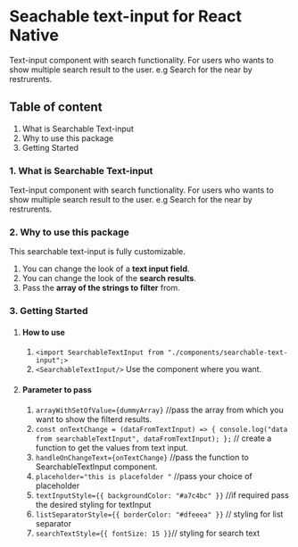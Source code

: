 # Seachable text-input for React Native

Text-input component with search functionality.
For users who wants to show multiple search result to the user.
e.g Search for the near by restrurents.

## Table of content

1. What is Searchable Text-input
2. Why to use this package
3. Getting Started

### 1. What is Searchable Text-input

Text-input component with search functionality.
For users who wants to show multiple search result to the user.
e.g Search for the near by restrurents.

### 2. Why to use this package

This searchable text-input is fully customizable.

1. You can change the look of a **text input field**.
2. You can change the look of the **search results**.
3. Pass the **array of the strings to filter** from.

### 3. Getting Started

1. #### How to use

   1. `<import SearchableTextInput from "./components/searchable-text-input";>`
   2. `<SearchableTextInput/>` Use the component where you want.

2. #### Parameter to pass
   1. `arrayWithSetOfValue={dummyArray}` //pass the array from which you want to show the filterd results.
   2. `const onTextChange = (dataFromTextInput) => { console.log("data from searchableTextInput", dataFromTextInput); };` // create a function to get the values from text input.
   3. `handleOnChangeText={onTextChange}` //pass the function to SearchableTextInput component.
   4. `placeholder="this is placefolder "` //pass your choice of placeholder
   5. `textInputStyle={{ backgroundColor: "#a7c4bc" }}` //if required pass the desired styling for textInput
   6. `listSeparatorStyle={{ borderColor: "#dfeeea" }}` // styling for list separator
   7. `searchTextStyle={{ fontSize: 15 }}`// styling for search text
